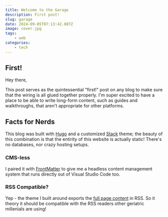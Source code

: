 ```yaml
---
title: Welcome to the Garage
description: First post!
slug: garage
date: 2024-09-05T07:13:42.807Z
image: cover.jpg
tags:
    - web
categories:
    - tech
---
```

## First!
Hey there,

This post serves as the quintessential "first!" post on any blog to make sure that the wiring is all glued together properly. I'm super excited to have a place to be able to write long-form content, such as guides and walkthroughs, that aren't appropriate for other platforms.

## Facts for Nerds
This blog was built with [Hugo](https://gohugo.io/) and a customized [Stack](https://stack.jimmycai.com/) theme; the beauty of this combination is that the entirity of this website is actually static! There's no databases, nor crazy hosting setups.

### CMS-less
I paired it with [FrontMatter](https://frontmatter.codes/) to give me a headless content management system that runs directly out of Visual Studio Code too.

### RSS Compatible?
Yep - the theme I built around exports the [full page content](https://stack.jimmycai.com/config/site#rssfullcontent) in RSS. So it theory it should be compatible with the RSS readers other geriatric millenials are using!